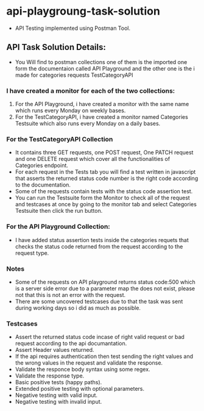 # api-playgroung-task-solution
- API Testing implemented using Postman Tool.
## API Task Solution Details:
- You Will find to postman collections one of them is the imported one form the documentaion called <obj>API Playground</obj>
 and the other one is the i made for categories requests <obj>TestCategoryAPI</obj></br>
 
### I have created a monitor for each of the two collections:

1) For the <obj>API Playground</obj>, i have created a monitor with the same name which runs every Monday on weekly bases.
2) For the <obj>TestCategoryAPI</obj>, i have created a monitor named <od>Categories Testsuite</od> which also runs every Monday on a daily bases.</br>

### For the TestCategoryAPI Collection

- It contains three GET requests, one POST request, One PATCH request and one DELETE request which cover all the functionalities of <od>Categories</od> endpoint.
- For each request in the Tests tab you will find a test written in javascript that asserts the returned status code number is the right code according to the documentation.
- Some of the requests contain tests with the status code assertion test.
- You can run the Testsuite form the Monitor to check all of the request and testcases at once by going to the monitor tab
 and select <od>Categories Testsuite</od> then click the run button.</br>
 
### For the API Playground Collection:
- I have added status assertion tests inside the categories requets that checks the status code returned from the request according to the request type.</br>

### Notes 

- Some of the requests on API playground returns status code:500 which is a server side error due to a parameter <obj>map</od> the does not exist, please not that this is not an error with the request.
- There are some uncovered testcases due to that the task was sent during working days so i did as much as possible.</br>

### Testcases

- Assert the returned status code incase of right valid request or bad request according to the api documantation.
- Assert Header values returned.
- If the api requires authentication then test sending the right values and the wrong values in the request and validate the response.
- Validate the responce body syntax using some regex.
- Validate the response type.
- Basic positive tests (happy paths).
- Extended positive testing with optional parameters. 
- Negative testing with valid input.
- Negative testing with invalid input. 


 

